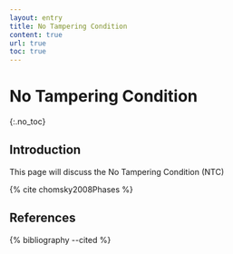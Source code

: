 ```yaml
---
layout: entry
title: No Tampering Condition
content: true
url: true
toc: true
---
```




# No Tampering Condition
{:.no_toc}


## Introduction

This page will discuss the No Tampering Condition (NTC) 

{% cite chomsky2008Phases %}


## References

{% bibliography --cited %}
